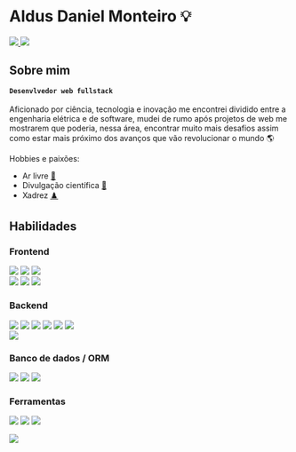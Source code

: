 # Aldus Daniel Monteiro 💡

[<img src='https://img.shields.io/badge/Gmail-D14836?style=for-the-badge&logo=gmail&logoColor=white' /> ](mailto:aldusdanielfsm@gmail.com) [<img src='https://img.shields.io/badge/LinkedIn-0077B5?style=for-the-badge&logo=linkedin&logoColor=white' />](https://www.linkedin.com/in/aldus-daniel-ferreira-de-souza-monteiro/)

## Sobre mim
**`Desenvlvedor web fullstack`** <br> <br>
Aficionado por ciência, tecnologia e inovação me encontrei dividido entre a engenharia elétrica e de software, mudei de rumo após projetos de web me mostrarem que poderia, nessa área, encontrar muito mais desafios assim como estar mais próximo dos avanços que vão revolucionar o mundo 🌎 

Hobbies e paixões:
- Ar livre <a href="https://www.infoescola.com/wp-content/uploads/2010/04/vitamina-D2-calciferol.jpg">🏃<a>
- Divulgação científica <a href="https://www.youtube.com/@Vsauce" >🚀</a>
- Xadrez <a href="https://lichess.org/aldusd">♟️</a>

## Habilidades

### Frontend
<img src='https://img.shields.io/badge/HTML5-E34F26?style=for-the-badge&logo=html5&logoColor=white' /> <img src='https://img.shields.io/badge/CSS3-1572B6?style=for-the-badge&logo=css3&logoColor=white' /> <img src='https://img.shields.io/badge/JavaScript-323330?style=for-the-badge&logo=javascript&logoColor=F7DF1E' /> <br> <img src='https://img.shields.io/badge/React-20232A?style=for-the-badge&logo=react&logoColor=61DAFB' /> <img src='https://img.shields.io/badge/styled--components-DB7093?style=for-the-badge&logo=styled-components&logoColor=white' /> <img src='https://img.shields.io/badge/angular-%23DD0031.svg?style=for-the-badge&logo=angular&logoColor=white' /> 

### Backend
<img src='https://img.shields.io/badge/java-%23ED8B00.svg?style=for-the-badge&logo=openjdk&logoColor=white' /> <img src='https://img.shields.io/badge/spring-%236DB33F.svg?style=for-the-badge&logo=spring&logoColor=white' /> <img src='https://img.shields.io/badge/Node.js-43853D?style=for-the-badge&logo=node.js&logoColor=white' /> <img src='https://img.shields.io/badge/Express.js-404D59?style=for-the-badge' /> <img src='https://img.shields.io/badge/Jest-323330?style=for-the-badge&logo=Jest&logoColor=white' /> <img src='https://img.shields.io/badge/TypeScript-007ACC?style=for-the-badge&logo=typescript&logoColor=white' /> <br>
<img src='https://img.shields.io/badge/json%20web%20tokens-323330?style=for-the-badge&logo=json-web-tokens&logoColor=pink' /> 

### Banco de dados / ORM
<img src='https://img.shields.io/badge/MongoDB-4EA94B?style=for-the-badge&logo=mongodb&logoColor=white' /> <img src='https://img.shields.io/badge/PostgreSQL-316192?style=for-the-badge&logo=postgresql&logoColor=white' /> <img src='https://img.shields.io/badge/Prisma-3982CE?style=for-the-badge&logo=Prisma&logoColor=white' />

### Ferramentas
<img src='https://img.shields.io/badge/Amazon_AWS-232F3E?style=for-the-badge&logo=amazon-aws&logoColor=white' /> <img src='https://img.shields.io/badge/Heroku-430098?style=for-the-badge&logo=heroku&logoColor=white' /> <img src='https://img.shields.io/badge/GitHub_Actions-2088FF?style=for-the-badge&logo=github-actions&logoColor=white' />

<img src='https://github-readme-stats.vercel.app/api?username=aldusd&theme=white-green' />
